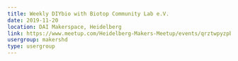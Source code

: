 ```yaml
---
title: Weekly DIYbio with Biotop Community Lab e.V.
date: 2019-11-20
location: DAI Makerspace, Heidelberg
link: https://www.meetup.com/Heidelberg-Makers-Meetup/events/qrztwpyzpbbc/
usergroup: makershd
type: usergroup
---
```

